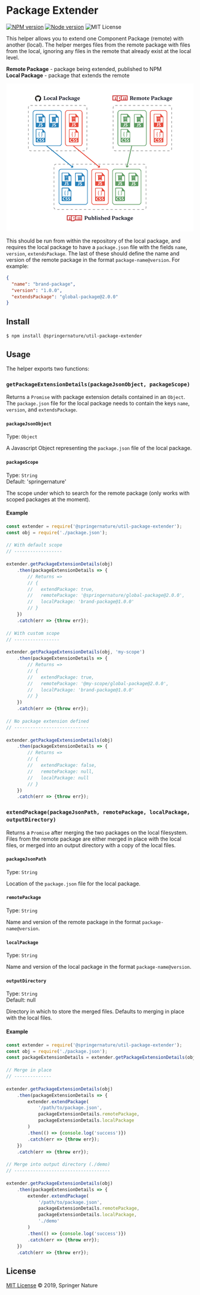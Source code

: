 # Package Extender

[![NPM version][badge-npm]][info-npm]
[![Node version][badge-node]][info-node]
![MIT License][badge-license]

This helper allows you to extend one Component Package (remote) with another (local). The helper merges files from the remote package with files from the local, ignoring any files in the remote that already exist at the local level.

**Remote Package** - package being extended, published to NPM  
**Local Package** - package that extends the remote

![example package extension](img/example.gif)

This should be run from within the repository of the local package, and requires the local package to have a `package.json` file with the fields `name`, `version`, `extendsPackage`. The last of these should define the name and version of the remote package in the format `package-name@version`. For example:

```json
{
  "name": "brand-package",
  "version": "1.0.0",
  "extendsPackage": "global-package@2.0.0"
}
```

## Install

```
$ npm install @springernature/util-package-extender
```

## Usage

The helper exports two functions:

### `getPackageExtensionDetails(packageJsonObject, packageScope)`

Returns a `Promise` with package extension details contained in an `Object`. The `package.json` file for the local package needs to contain the keys `name`, `version`, and `extendsPackage`.

#### `packageJsonObject`
Type: `Object`

A Javascript Object representing the `package.json` file of the local package.

#### `packageScope`
Type: `String`  
Default: 'springernature'

The scope under which to search for the remote package (only works with scoped packages at the moment).

#### Example

```javascript
const extender = require('@springernature/util-package-extender');
const obj = require('./package.json');

// With default scope
// ------------------

extender.getPackageExtensionDetails(obj)
    .then(packageExtensionDetails => {
        // Returns =>
        // {
        //   extendPackage: true,
        //   remotePackage: '@springernature/global-package@2.0.0',
        //   localPackage: 'brand-package@1.0.0'
        // }
    })
    .catch(err => {throw err});

// With custom scope
// -----------------

extender.getPackageExtensionDetails(obj, 'my-scope')
    .then(packageExtensionDetails => {
        // Returns =>
        // {
        //   extendPackage: true,
        //   remotePackage: '@my-scope/global-package@2.0.0',
        //   localPackage: 'brand-package@1.0.0'
        // }
    })
    .catch(err => {throw err});

// No package extension defined
// ----------------------------

extender.getPackageExtensionDetails(obj)
    .then(packageExtensionDetails => {
        // Returns =>
        // {
        //   extendPackage: false,
        //   remotePackage: null,
        //   localPackage: null
        // }
    })
    .catch(err => {throw err});
```

### `extendPackage(packageJsonPath, remotePackage, localPackage, outputDirectory)`

Returns a `Promise` after merging the two packages on the local filesystem. Files from the remote package are either merged in place with the local files, or merged into an output directory with a copy of the local files.

#### `packageJsonPath`
Type: `String`

Location of the `package.json` file for the local package.

#### `remotePackage`
Type: `String`

Name and version of the remote package in the format `package-name@version`.

#### `localPackage`
Type: `String`

Name and version of the local package in the format `package-name@version`.

#### `outputDirectory`
Type: `String`  
Default: null

Directory in which to store the merged files. Defaults to merging in place with the local files.

#### Example

```javascript
const extender = require('@springernature/util-package-extender');
const obj = require('./package.json');
const packageExtensionDetails = extender.getPackageExtensionDetails(obj);

// Merge in place
// --------------

extender.getPackageExtensionDetails(obj)
    .then(packageExtensionDetails => {
        extender.extendPackage(
            '/path/to/package.json',
            packageExtensionDetails.remotePackage,
            packageExtensionDetails.localPackage
        )
        .then(() => {console.log('success')})
        .catch(err => {throw err});
    })
    .catch(err => {throw err});

// Merge into output directory (./demo)
// ------------------------------------

extender.getPackageExtensionDetails(obj)
    .then(packageExtensionDetails => {
        extender.extendPackage(
            '/path/to/package.json',
            packageExtensionDetails.remotePackage,
			packageExtensionDetails.localPackage,
			'./demo'
        )
        .then(() => {console.log('success')})
        .catch(err => {throw err});
    })
    .catch(err => {throw err});
```

## License

[MIT License][info-license] &copy; 2019, Springer Nature

[info-npm]: https://www.npmjs.com/package/@springernature/util-package-extender
[badge-npm]: https://img.shields.io/npm/v/@springernature/util-package-extender.svg
[info-license]: https://github.com/springernature/frontend-toolkit-utilities/blob/master/LICENCE
[badge-license]: https://img.shields.io/badge/license-MIT-blue.svg
[badge-node]: https://img.shields.io/badge/node->=8-brightgreen.svg
[info-node]: package.json